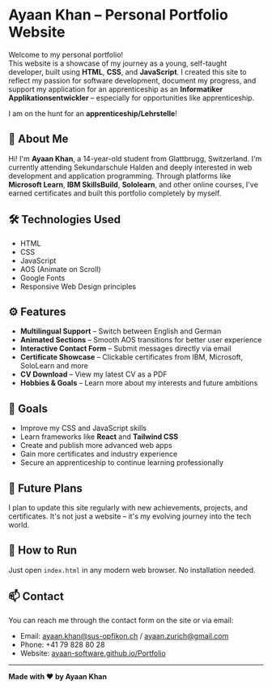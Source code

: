 # Ayaan Khan – Personal Portfolio Website

Welcome to my personal portfolio!  
This website is a showcase of my journey as a young, self-taught developer, built using **HTML**, **CSS**, and **JavaScript**. I created this site to reflect my passion for software development, document my progress, and support my application for an apprenticeship as an **Informatiker Applikationsentwickler** – especially for opportunities like apprenticeship.

I am on the hunt for an **apprenticeship/Lehrstelle**!

## 🌟 About Me

Hi! I'm **Ayaan Khan**, a 14-year-old student from Glattbrugg, Switzerland. I'm currently attending Sekundarschule Halden and deeply interested in web development and application programming. Through platforms like **Microsoft Learn**, **IBM SkillsBuild**, **Sololearn**, and other online courses, I've earned certificates and built this portfolio completely by myself.

## 🛠️ Technologies Used

- HTML
- CSS
- JavaScript
- AOS (Animate on Scroll)
- Google Fonts
- Responsive Web Design principles

## ⚙️ Features

- **Multilingual Support** – Switch between English and German  
- **Animated Sections** – Smooth AOS transitions for better user experience  
- **Interactive Contact Form** – Submit messages directly via email  
- **Certificate Showcase** – Clickable certificates from IBM, Microsoft, SoloLearn and more  
- **CV Download** – View my latest CV as a PDF  
- **Hobbies & Goals** – Learn more about my interests and future ambitions

## 🚀 Goals

- Improve my CSS and JavaScript skills  
- Learn frameworks like **React** and **Tailwind CSS**  
- Create and publish more advanced web apps  
- Gain more certificates and industry experience  
- Secure an apprenticeship to continue learning professionally  

## 🔮 Future Plans

I plan to update this site regularly with new achievements, projects, and certificates. It's not just a website – it's my evolving journey into the tech world.

## 📎 How to Run

Just open `index.html` in any modern web browser. No installation needed.

## 📫 Contact

You can reach me through the contact form on the site or via email:

- Email: ayaan.khan@sus-opfikon.ch / ayaan.zurich@gmail.com
- Phone: +41 79 828 80 28  
- Website: [ayaan-software.github.io/Portfolio](https://ayaan-software.github.io/Portfolio)

---

**Made with ❤️ by Ayaan Khan**

